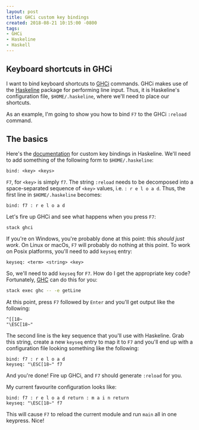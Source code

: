 ```yaml
---
layout: post
title: GHCi custom key bindings
created: 2018-08-21 10:15:00 -0800
tags:
- GHCi
- Haskeline
- Haskell
---
```

## Keyboard shortcuts in GHCi

I want to bind keyboard shortcuts to [GHCi][ghci] commands. GHCi makes use of the [Haskeline][haskeline] package for performing line input. Thus, it is Haskeline's configuration file, `$HOME/.haskeline`, where we'll need to place our shortcuts.

As an example, I'm going to show you how to bind `F7` to the GHCi `:reload` command.

## The basics

Here's the [documentation][haskeline-custom-key-bindings] for custom key bindings in Haskeline. We'll need to add something of the following form to `$HOME/.haskeline`:

```text
bind: <key> <keys>
```

`F7`, for `<key>` is simply `f7`. The string `:reload` needs to be decomposed into a space-separated sequence of `<key>` values, i.e. `: r e l o a d`. Thus, the first line in `$HOME/.haskeline` becomes:

```text
bind: f7 : r e l o a d
```

Let's fire up GHCi and see what happens when you press `F7`:

```bash
stack ghci
```

If you're on Windows, you're probably done at this point: this _should just work_. On Linux or macOs, `F7` will probably do nothing at this point. To work on Posix platforms, you'll need to add `keyseq` entry:

```text
keyseq: <term> <string> <key>
```

So, we'll need to add `keyseq` for `F7`. How do I get the appropriate key code? Fortunately, [GHC][ghc] can do this for you:

```bash
stack exec ghc -- -e getLine
```

At this point, press `F7` followed by `Enter` and you'll get output like the following:

```text
^[[18~
"\ESC[18~"
```

The second line is the key sequence that you'll use with Haskeline. Grab this string, create a new `keyseq` entry to map it to `F7` and you'll end up with a configuration file looking something like the following:

```text
bind: f7 : r e l o a d
keyseq: "\ESC[18~" f7
```

And you're done! Fire up GHCi, and `F7` should generate `:reload` for you.

My current favourite configuration looks like:

```text
bind: f7 : r e l o a d return : m a i n return
keyseq: "\ESC[18~" f7
```

This will cause `F7` to reload the current module and run `main` all in one keypress. Nice!

[ghc]: https://wiki.haskell.org/GHC
[ghci]: https://downloads.haskell.org/~ghc/latest/docs/html/users_guide/ghci.html
[haskeline]: https://github.com/judah/haskeline
[haskeline-custom-key-bindings]: https://github.com/judah/haskeline/wiki/CustomKeyBindings